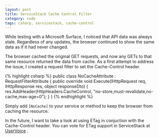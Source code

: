 ```yaml
---
layout: post
title: ServiceStack Cache Control Filter
category: code
tags: csharp, servicestack, cache-control
---
```


While testing with a Microsoft Surface, I noticed that API data was always stale. Regardless of any updates, the browser continued to show the same data as if it had never changed. 

The browser cached the original GET requests, and now any GETs to that same resource returned the data from cache. As a first attempt to address the issue, I created a request filter to set the Cache-Control header. 

{% highlight csharp %}
public class NoCacheAttribute : RequestFilterAttribute
{
    public override void Execute(IHttpRequest req, 
      IHttpResponse res, object responseDto)
    {
        res.AddHeader(HttpHeaders.CacheControl, 
          "no-store,must-revalidate,no-cache,max-age=0");
    }
}
{% endhighlight %}

Simply add `[NoCache]` to your service or method to keep the browser from caching the resource.

In the future, I want to take a look at using ETag in conjuction with the Cache-Control header. You can vote for ETag support in ServiceStack at [UserVoice][user-voice] .

  [user-voice]: https://servicestack.uservoice.com/forums/176786-feature-requests/suggestions/4470997-add-etag-if-none-match-support-to-enable-client 'ServiceStack Feature Request - ETag'
